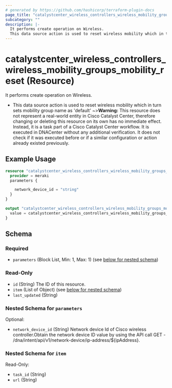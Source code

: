 ```yaml
---
# generated by https://github.com/hashicorp/terraform-plugin-docs
page_title: "catalystcenter_wireless_controllers_wireless_mobility_groups_mobility_reset Resource - terraform-provider-catalystcenter"
subcategory: ""
description: |-
  It performs create operation on Wireless.
  This data source action is used to reset wireless mobility which in turn sets mobility group name as 'default'
---
```


# catalystcenter_wireless_controllers_wireless_mobility_groups_mobility_reset (Resource)

It performs create operation on Wireless.

- This data source action is used to reset wireless mobility which in turn sets mobility group name as 'default'
~>**Warning:**
This resource does not represent a real-world entity in Cisco Catalyst Center, therefore changing or deleting this resource on its own has no immediate effect.
Instead, it is a task part of a Cisco Catalyst Center workflow. It is executed in DNACenter without any additional verification. It does not check if it was executed before or if a similar configuration or action already existed previously.

## Example Usage

```terraform
resource "catalystcenter_wireless_controllers_wireless_mobility_groups_mobility_reset" "example" {
  provider = meraki
  parameters {

    network_device_id = "string"
  }
}

output "catalystcenter_wireless_controllers_wireless_mobility_groups_mobility_reset_example" {
  value = catalystcenter_wireless_controllers_wireless_mobility_groups_mobility_reset.example
}
```

<!-- schema generated by tfplugindocs -->
## Schema

### Required

- `parameters` (Block List, Min: 1, Max: 1) (see [below for nested schema](#nestedblock--parameters))

### Read-Only

- `id` (String) The ID of this resource.
- `item` (List of Object) (see [below for nested schema](#nestedatt--item))
- `last_updated` (String)

<a id="nestedblock--parameters"></a>
### Nested Schema for `parameters`

Optional:

- `network_device_id` (String) Network device Id of Cisco wireless controller.Obtain the network device ID value by using the API call GET - /dna/intent/api/v1/network-device/ip-address/${ipAddress}.


<a id="nestedatt--item"></a>
### Nested Schema for `item`

Read-Only:

- `task_id` (String)
- `url` (String)
